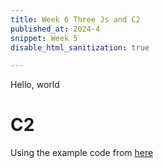 ```yaml
---
title: Week 6 Three Js and C2
published_at: 2024-4
snippet: Week 5
disable_html_sanitization: true

---
```


Hello, world








# C2
Using the example code from [here](https://c2js.org/examples.html?name=Perlin)

<script src="/scripts/c2.min.js"></script>

<canvas id="c2"></canvas>

<script>
//Created by Ren Yuan
const renderer = new c2.Renderer(document.getElementById('c2'));
resize();
renderer.background('#cccccc');
let perlin = new c2.Perlin();
//perlin.detail(4, .5);
//perlin.seed(0);
let row = 20;
let col = 10;
renderer.draw(() => {
    renderer.clear();
    let time = renderer.frameCount * .01;
    renderer.stroke('#333333');
    renderer.lineWidth(1);
    for (let i=0; i<row; i++) {
      let t = c2.norm(i, 0, row);
      let c = c2.Color.hsl(30*t, 30+30*t, 20+70*t);
      renderer.fill(c);
      renderer.beginPath();
      for (let j=0; j<col; j++) {
        let x = c2.map(j, 0, col-1, 0, renderer.width);
        let y = c2.map(i, 0, row, renderer.height/3, renderer.height)
          + (perlin.noise(time+j*.1, time+i*.04)-.5)
          * renderer.height*2;
        renderer.lineTo(x, y);
      }
      renderer.lineTo(renderer.width, renderer.height);
      renderer.lineTo(0, renderer.height);
      renderer.endPath(true);
    }
});
window.addEventListener('resize', resize);
function resize() {
    let parent = renderer.canvas.parentElement;
    renderer.size(parent.clientWidth, parent.clientWidth / 16 * 9);
}

</script>